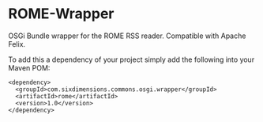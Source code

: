 ROME-Wrapper
============

OSGi Bundle wrapper for the ROME RSS reader.  Compatible with Apache Felix.

To add this a dependency of your project simply add the following into your Maven POM:

    <dependency>
      <groupId>com.sixdimensions.commons.osgi.wrapper</groupId>
      <artifactId>rome</artifactId>
      <version>1.0</version>
    </dependency>
